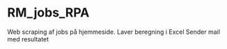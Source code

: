 # RM_jobs_RPA
Web scraping af jobs på hjemmeside. 
Laver beregning i Excel 
Sender mail med resultatet
